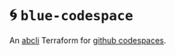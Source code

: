 # 🌀 `blue-codespace`

An [abcli](https://github.com/kamangir/awesome-bash-cli) Terraform for [github codespaces](https://github.com/features/codespaces).

